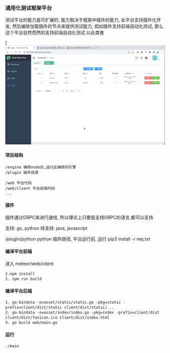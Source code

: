 ### 通用化测试框架平台

测试平台的能力是可扩展的, 能力取决于框架中插件的能力, 此平台支持插件化开发, 然后编排加载插件的节点来提供测试能力, 假如插件支持前端自动化测试, 那么这个平台自然而然的支持前端自动化测试.以此类推

[![Watch the video](https://github.com/kingangelAOA/meteor/blob/main/doc/演示图片.png)

#### 项目结构

```shell
/engine 编排node后,运行此编排的引擎
/plugin 插件目录

/web 平台代码
/web/client 平台前端代码
...

```

#### 插件
插件通过GRPC来进行通信, 所以理论上只要是支持GRPC的语言,都可以支持

支持: go, python
待支持: java, javascript

/plugin/python python 插件路径, 平台运行前, 运行 pip3 install -r req.txt

#### 编译平台前端
进入 meteor/web/client

```shell
1.npm install
2. npm run build
```

#### 编译平台后端
```shell
1. go-bindata -o=asset/static/static.go -pkg=static -prefix=client/dist/static client/dist/static/...
2. go-bindata -o=asset/index/index.go -pkg=index -prefix=client/dist client/dist/favicon.ico client/dist/index.html
3. go build web/main.go
```

#### 运行
```shell
./main
```
